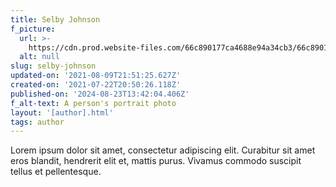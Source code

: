 ```yaml
---
title: Selby Johnson
f_picture:
  url: >-
    https://cdn.prod.website-files.com/66c890177ca4688e94a34cb3/66c890177ca4688e94a34cee_Author%20blog.png
  alt: null
slug: selby-johnson
updated-on: '2021-08-09T21:51:25.627Z'
created-on: '2021-07-22T20:50:26.118Z'
published-on: '2024-08-23T13:42:04.406Z'
f_alt-text: A person's portrait photo
layout: '[author].html'
tags: author
---
```


Lorem ipsum dolor sit amet, consectetur adipiscing elit. Curabitur sit amet eros blandit, hendrerit elit et, mattis purus. Vivamus commodo suscipit tellus et pellentesque.
